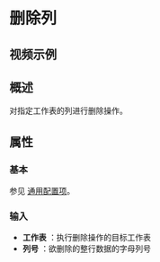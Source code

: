 # 删除列

## 视频示例

## 概述

对指定工作表的列进行删除操作。

## 属性

### 基本

参见 [通用配置项](../Appendix/CommonConfigurationItems.md)。

### 输入

- **工作表** ：执行删除操作的目标工作表
- **列号** ：欲删除的整行数据的字母列号